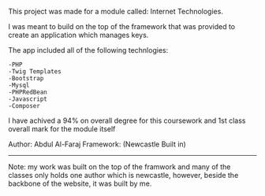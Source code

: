  This project was made for a module called: Internet Technologies.

I was meant to build on the top of the framework that was provided to create an application which manages keys.

The app included all of the following technlogies:

	-PHP
	-Twig Templates
	-Bootstrap
	-Mysql
	-PHPRedBean
	-Javascript
	-Composer

I have achived a 94% on overall degree for this coursework and 1st class overall mark for the module itself

Author: Abdul Al-Faraj
Framework: (Newcastle Built in)

-------------------------------------------------------------------

Note: my work was built on the top of the framwork and many of the classes only holds one author which is newcastle, however, beside the backbone of the website, it was built by me.